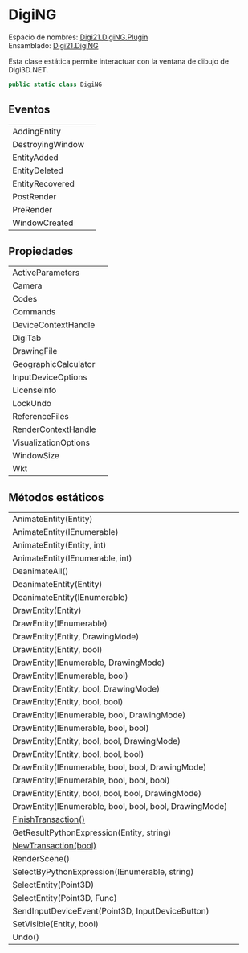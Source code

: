 # DigiNG

Espacio de nombres: [Digi21.DigiNG.Plugin](../../../)  
Ensamblado: [Digi21.DigiNG](../../../../digi21.diging/)

Esta clase estática permite interactuar con la ventana de dibujo de Digi3D.NET.

```csharp
public static class DigiNG
```

## Eventos

|  |  |
| :--- | :--- |
| AddingEntity |  |
| DestroyingWindow |  |
| EntityAdded |  |
| EntityDeleted |  |
| EntityRecovered |  |
| PostRender |  |
| PreRender |  |
| WindowCreated |  |

## Propiedades

|  |  |
| :--- | :--- |
| ActiveParameters |  |
| Camera |  |
| Codes |  |
| Commands |  |
| DeviceContextHandle |  |
| DigiTab |  |
| DrawingFile |  |
| GeographicCalculator |  |
| InputDeviceOptions |  |
| LicenseInfo |  |
| LockUndo |  |
| ReferenceFiles |  |
| RenderContextHandle |  |
| VisualizationOptions |  |
| WindowSize |  |
| Wkt |  |

## Métodos estáticos

|  |  |
| :--- | :--- |
| AnimateEntity\(Entity\) |  |
| AnimateEntity\(IEnumerable\) |  |
| AnimateEntity\(Entity, int\) |  |
| AnimateEntity\(IEnumerable, int\) |  |
| DeanimateAll\(\) |  |
| DeanimateEntity\(Entity\) |  |
| DeanimateEntity\(IEnumerable\) |  |
| DrawEntity\(Entity\) |  |
| DrawEntity\(IEnumerable\) |  |
| DrawEntity\(Entity, DrawingMode\) |  |
| DrawEntity\(Entity, bool\) |  |
| DrawEntity\(IEnumerable, DrawingMode\) |  |
| DrawEntity\(IEnumerable, bool\) |  |
| DrawEntity\(Entity, bool, DrawingMode\) |  |
| DrawEntity\(Entity, bool, bool\) |  |
| DrawEntity\(IEnumerable, bool, DrawingMode\) |  |
| DrawEntity\(IEnumerable, bool, bool\) |  |
| DrawEntity\(Entity, bool, bool, DrawingMode\) |  |
| DrawEntity\(Entity, bool, bool, bool\) |  |
| DrawEntity\(IEnumerable, bool, bool, DrawingMode\) |  |
| DrawEntity\(IEnumerable, bool, bool, bool\) |  |
| DrawEntity\(Entity, bool, bool, bool, DrawingMode\) |  |
| DrawEntity\(IEnumerable, bool, bool, bool, DrawingMode\) |  |
| [FinishTransaction\(\)](metodos-estaticos/finishtransaction.md) |  |
| GetResultPythonExpression\(Entity, string\) |  |
| [NewTransaction\(bool\)](metodos-estaticos/newtransaction.md) |  |
| RenderScene\(\) |  |
| SelectByPythonExpression\(IEnumerable, string\) |  |
| SelectEntity\(Point3D\) |  |
| SelectEntity\(Point3D, Func\) |  |
| SendInputDeviceEvent\(Point3D, InputDeviceButton\) |  |
| SetVisible\(Entity, bool\) |  |
| Undo\(\) |  |

